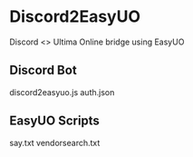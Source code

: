 # Discord2EasyUO 
Discord <> Ultima Online bridge using EasyUO

## Discord Bot
discord2easyuo.js
auth.json

## EasyUO Scripts
say.txt
vendorsearch.txt

